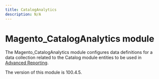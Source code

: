 ```yaml
---
title: CatalogAnalytics
description: N/A
---
```


# Magento_CatalogAnalytics module

The Magento_CatalogAnalytics module configures data definitions for a data collection related to the Catalog module entities to be used in [Advanced Reporting](https://developer.adobe.com/commerce/php/development/advanced-reporting/modules/).

<InlineAlert slots="text" />
The version of this module is 100.4.5.
